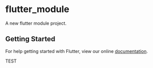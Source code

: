 # flutter_module

A new flutter module project.

## Getting Started

For help getting started with Flutter, view our online
[documentation](https://flutter.dev/).



TEST
